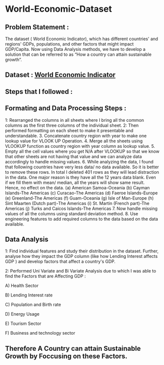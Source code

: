 # World-Economic-Dataset

## Problem Statement :
The dataset ( World Economic Indicator), which has different countries' and regions' GDPs, populations, and other factors that might impact GDP/Capita. Now using Data Analysis methods, we have to develop a solution that can be referred to as “How a country can attain sustainable growth“.

## Dataset : [World Economic Indicator](https://docs.google.com/spreadsheets/d/1JKS-C_gXbFWzj-RreMZ1p92t4mjGoDhf49vQhuYpMlI/edit#gid=1984831915)


## Steps that I followed :

## Formating and Data Processing Steps :

1: Rearranged the columns in all sheets where I bring all the common columns as the first three columns of the individual sheet.
2: Then performed formatting on each sheet to make it presentable and understandable.
3.	Concatenate country region with year to make one lookup value for VLOOK UP Operation.
4.	Merge all the sheets using VLOOKUP function as country region with year column as lookup value.
5.	Empty all the cell values where you get N/A after VLOOKUP so that we know that other sheets are not having that value and we can analyze data accordingly to handle missing values. 
6.	While analyzing the data, I found that following countries have very less data/ no data available. So it is better to remove these rows. In total I deleted 401 rows as they will lead distraction in the data. One major reason is they have all the 12 years data blank. Even if we fill them with mean/ median, all the years will show same result. Hence, no effect on the data. 
(a)	American Samoa-Oceania
(b)	Cayman Islands-The Americas
(c)	Curacao-The Americas
(d)	Faeroe Islands-Europe
(e)	Greenland-The Americas
(f)	Guam-Oceania
(g)	Isle of Man-Europe
(h)	Sint Maarten (Dutch part)-The Americas
(i)	St. Martin (French part)-The Americas
(j)	Turks and Caicos Islands-The Americas
7.	Now handle missing values of all the columns using standard deviation method. 
8.	Use engineering features to add required columns to the data based on the data available.

## Data Analysis 

1: Find individual features and study their distribution in the dataset. Further, analyse how they impact the GDP column (like how Lending Interest affects GDP ) and
develop factors that affect a country's GDP.

2: Performed Uni Variate and Bi Variate Analysis due to which I was able to find the Factors that are Affecting GDP :


A) Health Sector

B) Lending Interest rate

C) Population and Birth rate

D) Energy Usage

E) Tourism Sector

F) Business and technology sector 

## Therefore A Country can attain Sustainable Growth by Foccusing on these Factors.
